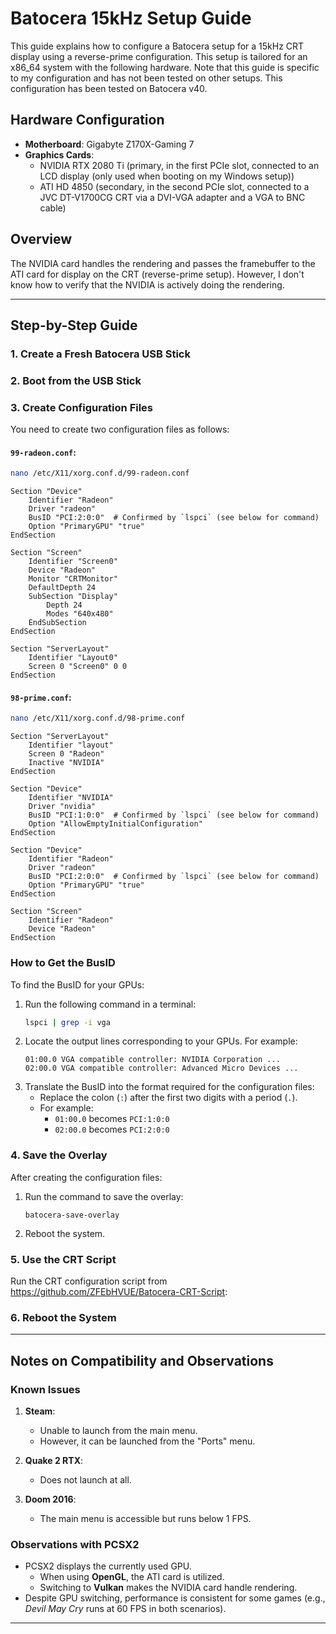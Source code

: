 # Batocera 15kHz Setup Guide

This guide explains how to configure a Batocera setup for a 15kHz CRT display using a reverse-prime configuration. This setup is tailored for an x86_64 system with the following hardware. Note that this guide is specific to my configuration and has not been tested on other setups. This configuration has been tested on Batocera v40.

## Hardware Configuration

- **Motherboard**: Gigabyte Z170X-Gaming 7
- **Graphics Cards**:
  - NVIDIA RTX 2080 Ti (primary, in the first PCIe slot, connected to an LCD display (only used when booting on my Windows setup))
  - ATI HD 4850 (secondary, in the second PCIe slot, connected to a JVC DT-V1700CG CRT via a DVI-VGA adapter and a VGA to BNC cable)

## Overview

The NVIDIA card handles the rendering and passes the framebuffer to the ATI card for display on the CRT (reverse-prime setup). However, I don't know how to verify that the NVIDIA is actively doing the rendering.

---

## Step-by-Step Guide

### 1. Create a Fresh Batocera USB Stick

### 2. Boot from the USB Stick

### 3. Create Configuration Files

You need to create two configuration files as follows:

#### `99-radeon.conf`:
```bash
nano /etc/X11/xorg.conf.d/99-radeon.conf
```
```plaintext
Section "Device"
    Identifier "Radeon"
    Driver "radeon"
    BusID "PCI:2:0:0"  # Confirmed by `lspci` (see below for command)
    Option "PrimaryGPU" "true"
EndSection

Section "Screen"
    Identifier "Screen0"
    Device "Radeon"
    Monitor "CRTMonitor"
    DefaultDepth 24
    SubSection "Display"
        Depth 24
        Modes "640x480"
    EndSubSection
EndSection

Section "ServerLayout"
    Identifier "Layout0"
    Screen 0 "Screen0" 0 0
EndSection
```

#### `98-prime.conf`:
```bash
nano /etc/X11/xorg.conf.d/98-prime.conf
```
```plaintext
Section "ServerLayout"
    Identifier "layout"
    Screen 0 "Radeon"
    Inactive "NVIDIA"
EndSection

Section "Device"
    Identifier "NVIDIA"
    Driver "nvidia"
    BusID "PCI:1:0:0"  # Confirmed by `lspci` (see below for command)
    Option "AllowEmptyInitialConfiguration"
EndSection

Section "Device"
    Identifier "Radeon"
    Driver "radeon"
    BusID "PCI:2:0:0"  # Confirmed by `lspci` (see below for command)
    Option "PrimaryGPU" "true"
EndSection

Section "Screen"
    Identifier "Radeon"
    Device "Radeon"
EndSection
```

### How to Get the BusID

To find the BusID for your GPUs:
1. Run the following command in a terminal:
   ```bash
   lspci | grep -i vga
   ```
2. Locate the output lines corresponding to your GPUs. For example:
   ```plaintext
   01:00.0 VGA compatible controller: NVIDIA Corporation ...
   02:00.0 VGA compatible controller: Advanced Micro Devices ...
   ```
3. Translate the BusID into the format required for the configuration files:
   - Replace the colon (`:`) after the first two digits with a period (`.`).
   - For example:
     - `01:00.0` becomes `PCI:1:0:0`
     - `02:00.0` becomes `PCI:2:0:0`

### 4. Save the Overlay

After creating the configuration files:

1. Run the command to save the overlay:
   ```
   batocera-save-overlay
   ```

2. Reboot the system.

### 5. Use the CRT Script

Run the CRT configuration script from https://github.com/ZFEbHVUE/Batocera-CRT-Script:

### 6. Reboot the System

---

## Notes on Compatibility and Observations

### Known Issues

1. **Steam**:
   - Unable to launch from the main menu.
   - However, it can be launched from the "Ports" menu.

2. **Quake 2 RTX**:
   - Does not launch at all.

3. **Doom 2016**:
   - The main menu is accessible but runs below 1 FPS.

### Observations with PCSX2

- PCSX2 displays the currently used GPU.
  - When using **OpenGL**, the ATI card is utilized.
  - Switching to **Vulkan** makes the NVIDIA card handle rendering.
- Despite GPU switching, performance is consistent for some games (e.g., *Devil May Cry* runs at 60 FPS in both scenarios).

---
